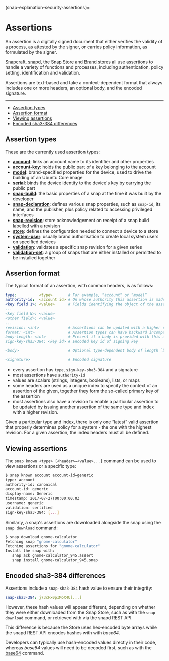 (snap-explanation-security-assertions)=
# Assertions

An assertion is a digitally signed document that either verifies the validity of a process, as attested by the signer, or carries policy information, as formulated by the signer.  

[Snapcraft](https://snapcraft.io/docs/snapcraft), [snapd](https://snapcraft.io/docs/glossary#heading--snapd), the [Snap Store](https://snapcraft.io/store) and [Brand stores](https://ubuntu.com/core/docs/brand-stores) all use assertions to handle a variety of functions and processes, including authentication, policy setting, identification and validation.

Assertions are text-based and take a context-dependent format that always includes one or more headers, an optional body, and the encoded signature.

---

- [Assertion types](#heading--types)
- [Assertion format](#heading--format)
- [Viewing assertions](#heading--viewing)
- [Encoded sha3-384 differences](#heading--sha3-384)


<h2 id='heading--types'>Assertion types</h2>

These are the currently used assertion types:

- **[account](https://ubuntu.com/core/docs/reference/assertions/account)**: links an account name to its identifier and other properties
- **[account-key](https://ubuntu.com/core/docs/reference/assertions/account-key)**: holds the public part of a key belonging to the account
- **[model](https://ubuntu.com/core/docs/reference/assertions/model)**: brand-specified properties for the device, used to drive the building of an Ubuntu Core image
- **[serial](https://ubuntu.com/core/docs/reference/assertions/serial)**: binds the device identity to the device's key by carrying the public part
- **[snap-build](https://ubuntu.com/core/docs/reference/assertions/snap-build)**: the basic properties of a snap at the time it was built by the developer
- **[snap-declaration](https://ubuntu.com/core/docs/reference/assertions/snap-declaration)**:  defines various snap properties, such as `snap-id`, its name, and the publisher, plus policy related to accessing privileged interfaces
- **[snap-revision](https://ubuntu.com/core/docs/reference/assertions/snap-revision)**: store acknowledgement on receipt of a snap build labelled with a revision
- **[store](https://ubuntu.com/core/docs/reference/assertions/store)**: defines the configuration needed to connect a device to a store
- **[system-user](https://ubuntu.com/core/docs/reference/assertions/system-user)**: usually brand authorisation to create local system users on specified devices
- **[validation](https://ubuntu.com/core/docs/reference/assertions/validation)**: validates a specific snap revision for a given series
- **[validation-set](https://ubuntu.com/core/docs/reference/assertions/validation-set)**: a group of snaps that are either installed or permitted to be installed together

<h2 id='heading--format'>Assertion format</h2>

The typical format of an assertion, with common headers, is as follows:

```yaml
type:          <type>       # For example, “account” or “model”
authority-id:  <account id> # On whose authority this assertion is made
<key field 1>: <value>      # Fields identifying the object of the assertion
...
<key field N>: <value>
<other field>: <value>
...
revision: <int>             # Assertions can be updated with a higher revision
format: <int>               # Assertion types can have backward incompatible format changes signaled by a higher format
body-length: <int>          # Present if a body is provided with this assertion
sign-key-sha3-384: <key id> # Encoded key id of signing key

<body>                      # Optional type-dependent body of length `body-length` bytes

<signature>                 # Encoded signature
```

- every assertion has `type`, `sign-key-sha3-384` and a signature
- most assertions have `authority-id`
- values are scalars (strings, integers, booleans), lists, or maps
- some headers are used as a unique index to specify the context of an assertion of the given, together they form the so-called primary key of the assertion
- most assertions also have a revision to enable a particular assertion to be updated by issuing another assertion of the same type and index with a higher revision.

Given a particular type and index, there is only one “latest” valid assertion that properly determines policy for a system - the one with the highest revision. For a given assertion, the index headers must all be defined.

<h2 id='heading--viewing'>Viewing assertions</h2>

The `snap known <type> [<header>=<value>...]` command can be used to view assertions or a specific type:

```bash
$ snap known account account-id=generic
type: account
authority-id: canonical
account-id: generic
display-name: Generic
timestamp: 2017-07-27T00:00:00.0Z
username: generic
validation: certified
sign-key-sha3-384: [...]
```

Similarly, a snap's assertions are downloaded alongside the snap using the `snap download` command:

```bash
$ snap download gnome-calculator
Fetching snap "gnome-calculator"
Fetching assertions for "gnome-calculator"
Install the snap with:
   snap ack gnome-calculator_945.assert
   snap install gnome-calculator_945.snap
```

<h2 id='heading--sha3-384'>Encoded sha3-384 differences</h2>

Assertions include a `snap-sha3-384` hash value to ensure their integrity:

```yaml
snap-sha3-384: j73cFx0pIMoX4U[...]
```

However, these hash values will appear different, depending on whether they were either downloaded from the Snap Store, such as with the `snap download` command, or retrieved with via the  snapd REST API.

This difference is because the Store uses hex-encoded byte arrays while the snapd REST API encodes hashes with with _base64_. 

Developers can typically use hash-encoded values directly in their code, whereas _base64_ values will need to be decoded first, such as with the [base64](https://manpages.ubuntu.com/manpages/jammy/en/man1/base64.1.html) command.

